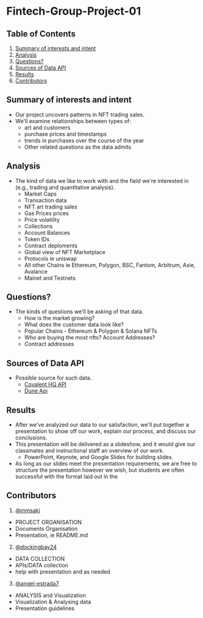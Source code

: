 # Fintech-Group-Project-01

<!--
 <img src="https://media2.giphy.com/media/JTV3ciE3YTDycJXhmq/giphy.gif?cid=ecf05e47e01en4yfdxy8feugp8cfur80fovlpp01u38dssnk&rid=giphy.gif&ct=g" alt="ether" width="100%"/>
 --->

## Table of Contents

1. [Summary of interests and intent](#summary-of-interests-and-intent)
2. [Analysis](#analysis)
3. [Questions?](#questions)
4. [Sources of Data API](#sources-of-data-api)
5. [Results](#results)
6. [Contributors](#contributors)

## Summary of interests and intent
* Our project uncovers patterns in NFT trading sales.
* We'll examine relationships between types of:
    * art and customers 
    * purchase prices and timestamps
    * trends in purchases over the course of the year
    * Other related questions as the data admits

## Analysis

* The kind of data we like to work with and the field we're interested in (e.g., trading and quantitative analysis).
    * Market Caps
    * Transaction data 
    * NFT art trading sales
    * Gas Prices prices
    * Price volatility
    * Collections
    * Account Balances
    * Token IDs
    * Contract deploments
    * Global view of NFT Marketplace
    * Protocols ie uniswap
    * All other Chains ie Ethereum, Polygon, BSC, Fantom, Arbitrum, Axie, Avalance
    * Mainet and Testnets

## Questions?

* The kinds of questions we'll be asking of that data.
    * How is the market growing?
    * What does the customer data look like?
    * Popular Chains - Ethereum & Polygon & Solana NFTs
    * Who are buying the most nfts? Account Addresses?
    * Contract addresses

## Sources of Data API

* Possible source for such data.
    * [Covalent HQ API](https://www.covalenthq.com/docs/)
    * [Dune Api](https://docs.dune.com)


## Results

* After we've analyzed our data to our satisfaction, we'll put together a presentation to show off our work, explain our process, and discuss our conclusions.
* This presentation will be delivered as a slideshow, and it would give our classmates and instructional staff an overview of our work. 
    * PowerPoint, Keynote, and Google Slides for building slides.
* As long as our slides meet the presentation requirements, we are free to structure the presentation however we wish, but students are often successful with the format laid out in the 

## Contributors 

1. [@mmsaki](https://github.com/mmsaki)
- PROJECT ORGANISATION
- Documents Organisation
- Presentation, ie README.md

2. [@dockingbay24](https://github.com/dockingbay24)
- DATA COLLECTION
- APIs/DATA collection
- help with presentation and as needed


3. [@angel-estrada7](https://github.com/angel-estrada7)
- ANALYSIS and Visualization
- Visualization & Analysing data
- Presentation guidelines